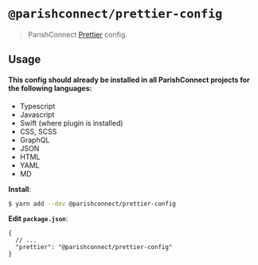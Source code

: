 # `@parishconnect/prettier-config`

> ParishConnect [Prettier](https://prettier.io) config.

## Usage

#### This config should already be installed in all ParishConnect projects for the following languages:
 - Typescript
 - Javascript
 - Swift (where plugin is installed)
 - CSS, SCSS
 - GraphQL
 - JSON
 - HTML
 - YAML
 - MD

**Install**:

```bash
$ yarn add --dev @parishconnect/prettier-config
```

**Edit `package.json`**:

```jsonc
{
  // ...
  "prettier": "@parishconnect/prettier-config"
}
```